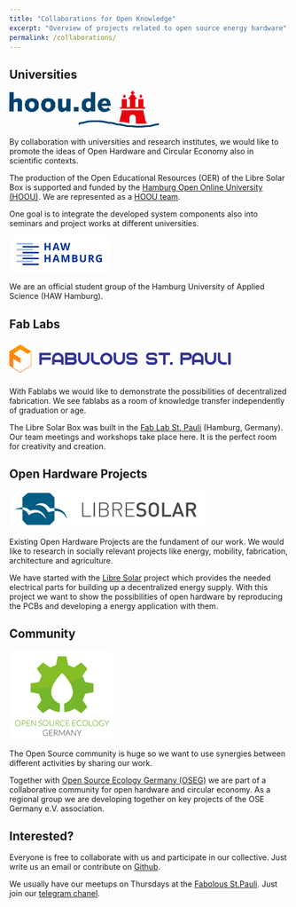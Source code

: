 ```yaml
---
title: "Collaborations for Open Knowledge"
excerpt: "Overview of projects related to open source energy hardware"
permalink: /collaborations/
---
```


## Universities

![Hoou](/images/hoou_logo_small.png)

By collaboration with universities and research institutes, we would like to promote the ideas of Open Hardware and Circular Economy also in scientific contexts.

The production of the Open Educational Resources (OER) of the Libre Solar Box is supported and funded by the [Hamburg Open Online University (HOOU)](https://www.hoou.de/).
We are represented as a [HOOU team](https://www.hoou.de/announcements/cos-h-collective-open-source-hardware-an-der-haw-hamburg-1-1-1-1-1-1-1-1-1-1-1-1-1-1-1-1-1-1-1-1).

One goal is to integrate the developed system components also into seminars and project works at different universities.

![HAW](/images/logo-haw-2017.png)

We are an official student group of the Hamburg University of Applied Science (HAW Hamburg).

## Fab Labs

![fablab_stpauli](/images/fabulous_logo_small.png)

With Fablabs we would like to demonstrate the possibilities of decentralized fabrication. We see fablabs as a room of knowledge transfer independently of graduation or age.

The Libre Solar Box was built in the [Fab Lab St. Pauli](http://fablab-hamburg.org/) (Hamburg, Germany). Our team meetings and workshops take place here. It is the perfect room for creativity and creation.


<!--
Kooperation im Umfeld dezentrale Produktion, Wissenstransfer in Zivilgesellschaft
-->

<!--
## Other Organizations

Bsp Kollektiv Liebe, Kommunikation nach außen, Bewusstsein Schaffung durch kulturellen und kreativen Austausch
Open Source Ecology, Community Mitglied im Open Hardware Umfeld
-->

## Open Hardware Projects

![libre_solar](/images/libresolar_logo.png)

Existing Open Hardware Projects are the fundament of our work. We would like to research in socially relevant projects like energy, mobility, fabrication, architecture and agriculture.

We have started with the [Libre Solar](http://libre.solar/) project which provides the needed electrical parts for building up a decentralized energy supply.
With this project we want to show the possibilities of open hardware by reproducing the PCBs and developing a energy application with them.

## Community

![oseg](/images/Logo_OSEG.png)

The Open Source community is huge so we want to use synergies between different activities by sharing our work.

Together with [Open Source Ecology Germany (OSEG)](https://opensourceecology.de/) we are part of a collaborative community for open hardware and circular economy. As a regional group we are developing together on key projects of the OSE Germany e.V. association.

## Interested?

Everyone is free to collaborate with us and participate in our collective. Just write us an email or contribute on [Github](https://github.com/CollectiveOpenSourceHardware).

We usually have our meetups on Thursdays at the [Fabolous St.Pauli](http://www.fablab-hamburg.org/).
Just join our [telegram chanel](https://t.me/joinchat/ETorPA8QlOb8LAn82PtBcw).
